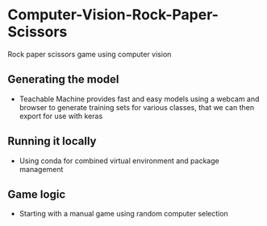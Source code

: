 # Computer-Vision-Rock-Paper-Scissors
Rock paper scissors game using computer vision
## Generating the model
- Teachable Machine provides fast and easy models using a webcam and browser to generate training sets for various classes, that we can then export for use with keras

## Running it locally
- Using conda for combined virtual environment and package management

## Game logic
- Starting with a manual game using random computer selection